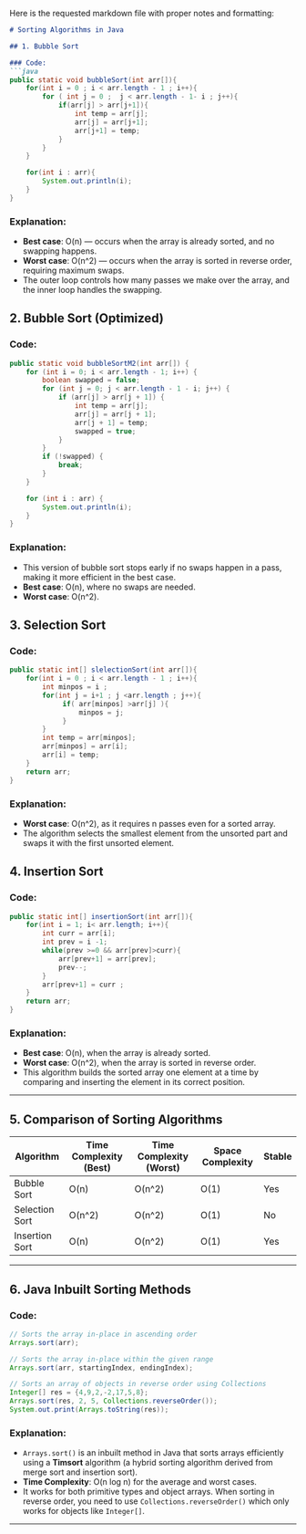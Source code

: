 Here is the requested markdown file with proper notes and formatting:

```markdown
# Sorting Algorithms in Java

## 1. Bubble Sort

### Code:
```java
public static void bubbleSort(int arr[]){
    for(int i = 0 ; i < arr.length - 1 ; i++){
        for ( int j = 0 ;  j < arr.length - 1- i ; j++){
            if(arr[j] > arr[j+1]){
                int temp = arr[j];
                arr[j] = arr[j+1];
                arr[j+1] = temp;
            }
        }
    }

    for(int i : arr){
        System.out.println(i);
    }
}
```

### Explanation:
- **Best case**: O(n) — occurs when the array is already sorted, and no swapping happens.
- **Worst case**: O(n^2) — occurs when the array is sorted in reverse order, requiring maximum swaps.
- The outer loop controls how many passes we make over the array, and the inner loop handles the swapping.

## 2. Bubble Sort (Optimized)

### Code:
```java
public static void bubbleSortM2(int arr[]) {
    for (int i = 0; i < arr.length - 1; i++) {
        boolean swapped = false;
        for (int j = 0; j < arr.length - 1 - i; j++) {
            if (arr[j] > arr[j + 1]) {
                int temp = arr[j];
                arr[j] = arr[j + 1];
                arr[j + 1] = temp;
                swapped = true;
            }
        }
        if (!swapped) {
            break;
        }
    }

    for (int i : arr) {
        System.out.println(i);
    }
}
```

### Explanation:
- This version of bubble sort stops early if no swaps happen in a pass, making it more efficient in the best case.
- **Best case**: O(n), where no swaps are needed.
- **Worst case**: O(n^2).

## 3. Selection Sort

### Code:
```java
public static int[] slelectionSort(int arr[]){
    for(int i = 0 ; i < arr.length - 1 ; i++){
        int minpos = i ;
        for(int j = i+1 ; j <arr.length ; j++){
             if( arr[minpos] >arr[j] ){
                 minpos = j;
             }
        }
        int temp = arr[minpos];
        arr[minpos] = arr[i];
        arr[i] = temp;
    }
    return arr;
}
```

### Explanation:
- **Worst case**: O(n^2), as it requires n passes even for a sorted array.
- The algorithm selects the smallest element from the unsorted part and swaps it with the first unsorted element.

## 4. Insertion Sort

### Code:
```java
public static int[] insertionSort(int arr[]){
    for(int i = 1; i< arr.length; i++){
        int curr = arr[i];
        int prev = i -1;
        while(prev >=0 && arr[prev]>curr){
            arr[prev+1] = arr[prev];
            prev--;
        }
        arr[prev+1] = curr ;
    }
    return arr;
}
```

### Explanation:
- **Best case**: O(n), when the array is already sorted.
- **Worst case**: O(n^2), when the array is sorted in reverse order.
- This algorithm builds the sorted array one element at a time by comparing and inserting the element in its correct position.

---

## 5. Comparison of Sorting Algorithms

| Algorithm      | Time Complexity (Best) | Time Complexity (Worst) | Space Complexity | Stable |
| -------------- | ---------------------- | ----------------------- | ---------------- | ------ |
| Bubble Sort    | O(n)                   | O(n^2)                  | O(1)             | Yes    |
| Selection Sort | O(n^2)                 | O(n^2)                  | O(1)             | No     |
| Insertion Sort | O(n)                   | O(n^2)                  | O(1)             | Yes    |

---

## 6. Java Inbuilt Sorting Methods

### Code:
```java
// Sorts the array in-place in ascending order
Arrays.sort(arr);

// Sorts the array in-place within the given range
Arrays.sort(arr, startingIndex, endingIndex);

// Sorts an array of objects in reverse order using Collections
Integer[] res = {4,9,2,-2,17,5,8};
Arrays.sort(res, 2, 5, Collections.reverseOrder());
System.out.print(Arrays.toString(res));
```

### Explanation:
- `Arrays.sort()` is an inbuilt method in Java that sorts arrays efficiently using a **Timsort** algorithm (a hybrid sorting algorithm derived from merge sort and insertion sort).
- **Time Complexity**: O(n log n) for the average and worst cases.
- It works for both primitive types and object arrays. When sorting in reverse order, you need to use `Collections.reverseOrder()` which only works for objects like `Integer[]`.

---
```
